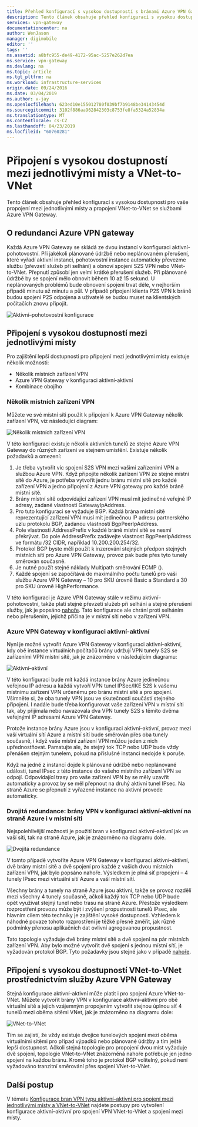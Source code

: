 ```yaml
---
title: Přehled konfigurací s vysokou dostupností s bránami Azure VPN Gateway | Dokumentace Microsoftu
description: Tento článek obsahuje přehled konfigurací s vysokou dostupností se službami Azure VPN Gateway.
services: vpn-gateway
documentationcenter: na
author: WenJason
manager: digimobile
editor: ''
tags: ''
ms.assetid: a8bfc955-de49-4172-95ac-5257e262d7ea
ms.service: vpn-gateway
ms.devlang: na
ms.topic: article
ms.tgt_pltfrm: na
ms.workload: infrastructure-services
origin.date: 09/24/2016
ms.date: 03/04/2019
ms.author: v-jay
ms.openlocfilehash: 623ed10e155012780f039bf7b9148be34143454d
ms.sourcegitcommit: 3102f886aa962842303c8753fe8fa5324a52834a
ms.translationtype: MT
ms.contentlocale: cs-CZ
ms.lasthandoff: 04/23/2019
ms.locfileid: "60760281"
---
```

# <a name="highly-available-cross-premises-and-vnet-to-vnet-connectivity"></a>Připojení s vysokou dostupností mezi jednotlivými místy a VNet-to-VNet
Tento článek obsahuje přehled konfigurací s vysokou dostupností pro vaše propojení mezi jednotlivými místy a propojení VNet-to-VNet se službami Azure VPN Gateway.

## <a name = "activestandby"></a>O redundanci Azure VPN gateway
Každá Azure VPN Gateway se skládá ze dvou instancí v konfiguraci aktivní-pohotovostní. Při jakékoli plánované údržbě nebo neplánovaném přerušení, které vyřadí aktivní instanci, pohotovostní instance automaticky převezme službu (převzetí služeb při selhání) a obnoví spojení S2S VPN nebo VNet-to-VNet. Přepnutí způsobí jen velmi krátké přerušení služeb. Při plánované údržbě by se spojení mělo obnovit během 10 až 15 sekund. U neplánovaných problémů bude obnovení spojení trvat déle, v nejhorším případě minutu až minutu a půl. V případě připojení klienta P2S VPN k bráně budou spojení P2S odpojena a uživatelé se budou muset na klientských počítačích znovu připojit.

![Aktivní–pohotovostní konfigurace](./media/vpn-gateway-highlyavailable/active-standby.png)

## <a name="highly-available-cross-premises-connectivity"></a>Připojení s vysokou dostupností mezi jednotlivými místy
Pro zajištění lepší dostupnosti pro připojení mezi jednotlivými místy existuje několik možnosti:

* Několik místních zařízení VPN
* Azure VPN Gateway v konfiguraci aktivní-aktivní
* Kombinace obojího

### <a name = "activeactiveonprem"></a>Několik místních zařízení VPN
Můžete ve své místní síti použít k připojení k Azure VPN Gateway několik zařízení VPN, viz následující diagram:

![Několik místních zařízení VPN](./media/vpn-gateway-highlyavailable/multiple-onprem-vpns.png)

V této konfiguraci existuje několik aktivních tunelů ze stejné Azure VPN Gateway do různých zařízení ve stejném umístění. Existuje několik požadavků a omezení:

1. Je třeba vytvořit víc spojení S2S VPN mezi vašimi zařízeními VPN a službou Azure VPN. Když připojíte několik zařízení VPN ze stejné místní sítě do Azure, je potřeba vytvořit jednu bránu místní sítě pro každé zařízení VPN a jedno připojení z Azure VPN gateway pro každé bráně místní sítě.
2. Brány místní sítě odpovídající zařízení VPN musí mít jedinečné veřejné IP adresy, zadané vlastností GatewayIpAddress.
3. Pro tuto konfiguraci se vyžaduje BGP. Každá brána místní sítě reprezentující zařízení VPN musí mít jedinečnou IP adresu partnerského uzlu protokolu BGP, zadanou vlastností BgpPeerIpAddress.
4. Pole vlastnosti AddressPrefix v každé bráně místní sítě se nesmí překrývat. Do pole AddressPrefix zadávejte vlastnost BgpPeerIpAddress ve formátu /32 CIDR, například 10.200.200.254/32.
5. Protokol BGP byste měli použít k inzerování stejných předpon stejných místních sítí pro Azure VPN Gateway, provoz pak bude přes tyto tunely směrován současně.
6. Je nutné použít stejné náklady Multipath směrování ECMP ().
7. Každé spojení se započítává do maximálního počtu tunelů pro vaši službu Azure VPN Gateway – 10 pro SKU úrovně Basic a Standard a 30 pro SKU úrovně HighPerformance. 

V této konfiguraci je Azure VPN Gateway stále v režimu aktivní–pohotovostní, takže platí stejné převzetí služeb při selhání a stejné přerušení služby, jak je popsáno [nahoře](#activestandby). Tato konfigurace ale chrání proti selháním nebo přerušením, jejichž příčina je v místní síti nebo v zařízení VPN.

### <a name="active-active-azure-vpn-gateway"></a>Azure VPN Gateway v konfiguraci aktivní-aktivní
Nyní je možné vytvořit Azure VPN Gateway v konfiguraci aktivní–aktivní, kdy obě instance virtuálních počítačů brány udržují VPN tunely S2S se zařízeními VPN místní sítě, jak je znázorněno v následujícím diagramu:

![Aktivní–aktivní](./media/vpn-gateway-highlyavailable/active-active.png)

V této konfiguraci bude mít každá instance brány Azure jedinečnou veřejnou IP adresu a každá vytvoří VPN tunel IPSec/IKE S2S k vašemu místnímu zařízení VPN určenému pro bránu místní sítě a pro spojení. Všimněte si, že oba tunely VPN jsou ve skutečnosti součástí stejného připojení. I nadále bude třeba konfigurovat vaše zařízení VPN v místní síti tak, aby přijímala nebo navazovala dva VPN tunely S2S s těmito dvěma veřejnými IP adresami Azure VPN Gateway.

Protože instance brány Azure jsou v konfiguraci aktivní–aktivní, provoz mezi vaší virtuální sítí Azure a místní sítí bude směrován přes oba tunely současně, i když vaše místní zařízení VPN můžou jeden z nich upřednostňovat. Pamatujte ale, že stejný tok TCP nebo UDP bude vždy přenášen stejným tunelem, pokud na příslušné instanci nedojde k poruše.

Když na jedné z instancí dojde k plánované údržbě nebo neplánované události, tunel IPsec z této instance do vašeho místního zařízení VPN se odpojí. Odpovídající trasy pro vaše zařízení VPN by se měly uzavřít automaticky a provoz by se měl přepnout na druhý aktivní tunel IPsec. Na straně Azure se přepnutí z vyřazené instance na aktivní provede automaticky.

### <a name="dual-redundancy-active-active-vpn-gateways-for-both-azure-and-on-premises-networks"></a>Dvojitá redundance: brány VPN v konfiguraci aktivní–aktivní na straně Azure i v místní síti
Nejspolehlivější možností je použití bran v konfiguraci aktivní–aktivní jak ve vaší síti, tak na straně Azure, jak je znázorněno na diagramu dole.

![Dvojitá redundance](./media/vpn-gateway-highlyavailable/dual-redundancy.png)

V tomto případě vytvoříte Azure VPN Gateway v konfiguraci aktivní–aktivní, dvě brány místní sítě a dvě spojení pro každé z vašich dvou místních zařízení VPN, jak bylo popsáno nahoře. Výsledkem je plná síť propojení – 4 tunely IPsec mezi virtuální sítí Azure a vaší místní sítí.

Všechny brány a tunely na straně Azure jsou aktivní, takže se provoz rozdělí mezi všechny 4 tunely současně, ačkoli každý tok TCP nebo UDP bude opět využívat stejný tunel nebo trasu na straně Azure. Přestože výsledkem rozprostření provozu může být i zvýšení propustnosti tunelů IPsec, ale hlavním cílem této techniky je zajištění vysoké dostupnosti. Vzhledem k náhodné povaze tohoto rozprostření je těžké přesně změřit, jak různé podmínky přenosu aplikačních dat ovlivní agregovanou propustnost.

Tato topologie vyžaduje dvě brány místní sítě a dvě spojení na pár místních zařízení VPN. Aby bylo možné vytvořit dvě spojení s jednou místní sítí, je vyžadován protokol BGP. Tyto požadavky jsou stejné jako v případě [nahoře](#activeactiveonprem). 

## <a name="highly-available-vnet-to-vnet-connectivity-through-azure-vpn-gateways"></a>Připojení s vysokou dostupností VNet-to-VNet prostřednictvím služby Azure VPN Gateway
Stejná konfigurace aktivní–aktivní může platit i pro spojení Azure VNet-to-VNet. Můžete vytvořit brány VPN v konfigurace aktivní–aktivní pro obě virtuální sítě a jejich vzájemným propojením vytvořit stejnou úplnou síť 4 tunelů mezi oběma sítěmi VNet, jak je znázorněno na diagramu dole:

![VNet-to-VNet](./media/vpn-gateway-highlyavailable/vnet-to-vnet.png)

Tím se zajistí, že vždy existuje dvojice tunelových spojení mezi oběma virtuálními sítěmi pro případ výpadků nebo plánované údržby a tím ještě lepší dostupnost. Ačkoli stejná topologie pro propojení dvou míst vyžaduje dvě spojení, topologie VNet-to-VNet znázorněná nahoře potřebuje jen jedno spojení na každou bránu. Kromě toho je protokol BGP volitelný, pokud není vyžadováno tranzitní směrování přes spojení VNet-to-VNet.

## <a name="next-steps"></a>Další postup
V tématu [Konfigurace bran VPN typu aktivní–aktivní pro spojení mezi jednotlivými místy a VNet-to-VNet](vpn-gateway-activeactive-rm-powershell.md) najdete postupy pro vytvoření konfigurace aktivní–aktivní pro spojení VPN VNet-to-VNet a spojení mezi místy.

